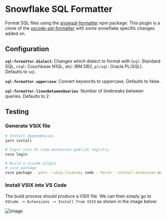# Snowflake SQL Formatter

Format SQL files using the [snowsql-formatter](https://github.com/Snowflake-Labs/snowsql-formatter) npm package. This plugin is a clone of the [vscode-sql-formatter](https://github.com/kufii/vscode-sql-formatter) with some snowflake specific changes added on.

## Configuration

**`sql-formatter.dialect`**: Changes which dialect to format with (`sql`: Standard SQL, `n1ql`: Couchbase N1QL, `db2`: IBM DB2, `pl/sql`: Oracle PL/SQL). Defaults to `sql`.

**`sql-formatter.uppercase`**: Convert keywords to uppercase. Defaults to false.

**`sql-formatter.linesBetweenQueries`**: Number of linebreaks between queries. Defaults to 2.

## Testing

### Generate VSIX file

```bash
# Install dependencies
yarn install

# login into VS Code extension publish registry
vsce login

# Build a vscode plugin
# vsce package
vsce package --yarn --skip-license; code --force --install-extension vscode-snowsql-formatter-with-py-1.4.5.vsix
```

### Install VSIX into VS Code

The build process should produce a VSIX file. We can then simply go to `VSCode -> Extensions -> Install from VSIX` as shown in the image below:

![image](https://user-images.githubusercontent.com/72515998/116860323-01da9d00-ac1f-11eb-83ee-3d4241df15d4.png)

